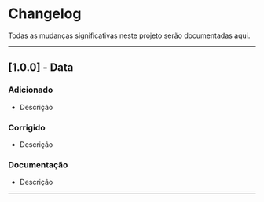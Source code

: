 # Changelog

Todas as mudanças significativas neste projeto serão documentadas aqui.

---

## [1.0.0] - Data

### Adicionado
- Descrição

### Corrigido
- Descrição

### Documentação
- Descrição

---